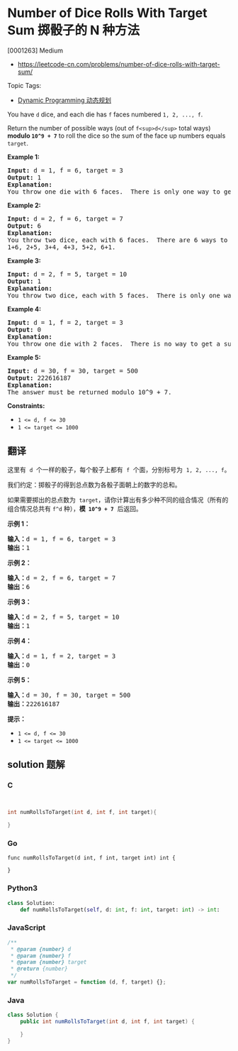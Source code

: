 # Number of Dice Rolls With Target Sum 掷骰子的 N 种方法

[0001263] Medium

- https://leetcode-cn.com/problems/number-of-dice-rolls-with-target-sum/

Topic Tags:

- [Dynamic Programming 动态规划](https://leetcode-cn.com/tag/dynamic-programming/)

You have `d` dice, and each die has `f` faces numbered `1, 2, ..., f`.

Return the number of possible ways (out of `f<sup>d</sup>` total ways) **modulo `10^9 + 7`** to roll the dice so the sum of the face up numbers equals `target`.

**Example 1:**

<pre><strong>Input:</strong> d = 1, f = 6, target = 3
<strong>Output:</strong> 1
<strong>Explanation: </strong>
You throw one die with 6 faces.  There is only one way to get a sum of 3.
</pre>

**Example 2:**

<pre><strong>Input:</strong> d = 2, f = 6, target = 7
<strong>Output:</strong> 6
<strong>Explanation: </strong>
You throw two dice, each with 6 faces.  There are 6 ways to get a sum of 7:
1+6, 2+5, 3+4, 4+3, 5+2, 6+1.
</pre>

**Example 3:**

<pre><strong>Input:</strong> d = 2, f = 5, target = 10
<strong>Output:</strong> 1
<strong>Explanation: </strong>
You throw two dice, each with 5 faces.  There is only one way to get a sum of 10: 5+5.
</pre>

**Example 4:**

<pre><strong>Input:</strong> d = 1, f = 2, target = 3
<strong>Output:</strong> 0
<strong>Explanation: </strong>
You throw one die with 2 faces.  There is no way to get a sum of 3.
</pre>

**Example 5:**

<pre><strong>Input:</strong> d = 30, f = 30, target = 500
<strong>Output:</strong> 222616187
<strong>Explanation: </strong>
The answer must be returned modulo 10^9 + 7.
</pre>

**Constraints:**

- `1 <= d, f <= 30`
- `1 <= target <= 1000`

## 翻译

这里有  `d`  个一样的骰子，每个骰子上都有  `f`  个面，分别标号为  `1, 2, ..., f`。

我们约定：掷骰子的得到总点数为各骰子面朝上的数字的总和。

如果需要掷出的总点数为  `target`，请你计算出有多少种不同的组合情况（所有的组合情况总共有 `f^d` 种），**模  `10^9 + 7`**  后返回。

**示例 1：**

<pre><strong>输入：</strong>d = 1, f = 6, target = 3
<strong>输出：</strong>1
</pre>

**示例 2：**

<pre><strong>输入：</strong>d = 2, f = 6, target = 7
<strong>输出：</strong>6
</pre>

**示例 3：**

<pre><strong>输入：</strong>d = 2, f = 5, target = 10
<strong>输出：</strong>1
</pre>

**示例 4：**

<pre><strong>输入：</strong>d = 1, f = 2, target = 3
<strong>输出：</strong>0
</pre>

**示例 5：**

<pre><strong>输入：</strong>d = 30, f = 30, target = 500
<strong>输出：</strong>222616187</pre>

**提示：**

- `1 <= d, f <= 30`
- `1 <= target <= 1000`

## solution 题解

### C

```c


int numRollsToTarget(int d, int f, int target){

}


```

### Go

```golang
func numRollsToTarget(d int, f int, target int) int {

}
```

### Python3

```python
class Solution:
    def numRollsToTarget(self, d: int, f: int, target: int) -> int:

```

### JavaScript

```javascript
/**
 * @param {number} d
 * @param {number} f
 * @param {number} target
 * @return {number}
 */
var numRollsToTarget = function (d, f, target) {};
```

### Java

```java
class Solution {
    public int numRollsToTarget(int d, int f, int target) {

    }
}
```
